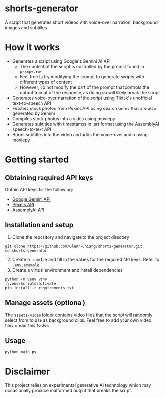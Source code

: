 # shorts-generator
A script that generates short videos with voice-over narration, background images and subtitles.

# How it works
- Generates a script using Google's Gemini AI API
  - The content of the script is controlled by the prompt found in `prompt.txt`
  - Feel free to try modifying the prompt to generate scripts with different types of content
  - However, do not modify the part of the prompt that controls the output format of the response, as doing so will likely break the script
- Generates voice-over narration of the script using Tiktok's unofficial text-to-speech API
- Fetches stock photos from Pexels API using search terms that are also generated by Gemini
- Compiles stock photos into a video using moviepy
- Generates subtitles with timestamps in .srt format using the AssemblyAI speech-to-text API
- Burns subtitles into the video and adds the voice-over audio using moviepy

# Getting started
## Obtaining required API keys
Obtain API keys for the following:
- [Google Gemini API](https://aistudio.google.com/app/apikey)
- [Pexels API](https://pexels.com/api)
- [AssemblyAI API](https://assemblyai.com/pricing)
## Installation and setup
1. Clone the repository and navigate to the project directory
```
git clone https://github.com/Glenn-Chiang/shorts-generator.git
cd shorts-generator
```
2. Create a `.env` file and fill in the values for the required API keys. Refer to `.env.example`.
3. Create a virtual environment and install dependencies
```
python -m venv venv
.\venv\Scripts\activate
pip install -r requirements.txt
```
## Manage assets (optional)
The `assets/video` folder contains video files that the script will randomly select from to use as background clips. Feel free to add your own video files under this folder.
## Usage
```
python main.py
```

# Disclaimer
This project relies on experimental generative AI technology which may occasionally produce malformed output that breaks the script.
